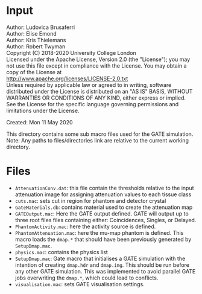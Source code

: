 # Input

Author: Ludovica Brusaferri<br />
Author: Elise Emond<br />
Author: Kris Thielemans<br />
Author: Robert Twyman<br />
Copyright (C) 2018-2020 University College London<br />
Licensed under the Apache License, Version 2.0 (the "License");
you may not use this file except in compliance with the License.
You may obtain a copy of the License at
<br />
http://www.apache.org/licenses/LICENSE-2.0.txt
<br />
Unless required by applicable law or agreed to in writing, software
distributed under the License is distributed on an "AS IS" BASIS,
WITHOUT WARRANTIES OR CONDITIONS OF ANY KIND, either express or implied.
See the License for the specific language governing permissions and
limitations under the License.

Created:  Mon 11 May 2020

This directory contains some sub macro files used for the GATE simulation.
Note: Any paths to files/directories link are relative to the current working directory.


Files
=======

* `AttenuationConv.dat`: this file contain the thresholds relative to the input attenuation image for assigning attenuation values to each tissue class
* `cuts.mac`: sets cut in region for phantom and detector crystal
* `GateMaterials.db`: contains material used to create the attenuation map
* `GATEOutput.mac`: Here the GATE output defined. GATE will output up to three root files files containing either: Coincidences, Singles, or Delayed.
* `PhantomActivity.mac`: here the activity source is defined.
* `PhantomAttenuation.mac`: here the mu-map phantom is defined. This macro loads the `dmap.*` that should have been previously generated by `SetupDmap.mac`.
* `physics.mac`: contains the physics list
* `SetupDmap.mac`: Gate macro that initialises a GATE simulation with the intention of creating `dmap.hdr` and `dmap.img`. This should be run before any other GATE simulation. This was implemented to avoid parallel GATE jobs overwriting the `dmap.*`, which could lead to conflicts. 
* `visualisation.mac`: sets GATE visualisation settings.
